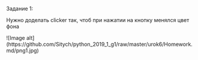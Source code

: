 <p>Задание 1:</p>
<p>Нужно доделать clicker так, чтоб при нажатии на кнопку менялся цвет фона</p>
![Image alt](https://github.com/Sitych/python_2019_1_g1/raw/master/urok6/Homework.md/png1.jpg)
